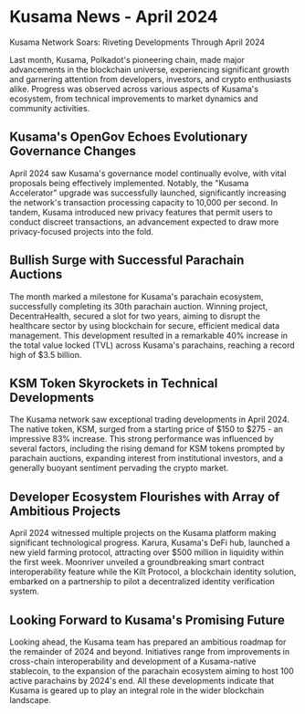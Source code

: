 # Kusama News - April 2024

Kusama Network Soars: Riveting Developments Through April 2024

Last month, Kusama, Polkadot's pioneering chain, made major advancements in the blockchain universe, experiencing significant growth and garnering attention from developers, investors, and crypto enthusiasts alike. Progress was observed across various aspects of Kusama's ecosystem, from technical improvements to market dynamics and community activities.

## Kusama's OpenGov Echoes Evolutionary Governance Changes

April 2024 saw Kusama's governance model continually evolve, with vital proposals being effectively implemented. Notably, the "Kusama Accelerator" upgrade was successfully launched, significantly increasing the network's transaction processing capacity to 10,000 per second. In tandem, Kusama introduced new privacy features that permit users to conduct discreet transactions, an advancement expected to draw more privacy-focused projects into the fold.

## Bullish Surge with Successful Parachain Auctions

The month marked a milestone for Kusama's parachain ecosystem, successfully completing its 30th parachain auction. Winning project, DecentraHealth, secured a slot for two years, aiming to disrupt the healthcare sector by using blockchain for secure, efficient medical data management. This development resulted in a remarkable 40% increase in the total value locked (TVL) across Kusama's parachains, reaching a record high of $3.5 billion.

## KSM Token Skyrockets in Technical Developments 

The Kusama network saw exceptional trading developments in April 2024. The native token, KSM, surged from a starting price of $150 to $275 - an impressive 83% increase. This strong performance was influenced by several factors, including the rising demand for KSM tokens prompted by parachain auctions, expanding interest from institutional investors, and a generally buoyant sentiment pervading the crypto market.

## Developer Ecosystem Flourishes with Array of Ambitious Projects 

April 2024 witnessed multiple projects on the Kusama platform making significant technological progress. Karura, Kusama's DeFi hub, launched a new yield farming protocol, attracting over $500 million in liquidity within the first week. Moonriver unveiled a groundbreaking smart contract interoperability feature while the Kilt Protocol, a blockchain identity solution, embarked on a partnership to pilot a decentralized identity verification system.

## Looking Forward to Kusama's Promising Future 

Looking ahead, the Kusama team has prepared an ambitious roadmap for the remainder of 2024 and beyond. Initiatives range from improvements in cross-chain interoperability and development of a Kusama-native stablecoin, to the expansion of the parachain ecosystem aiming to host 100 active parachains by 2024's end. All these developments indicate that Kusama is geared up to play an integral role in the wider blockchain landscape.